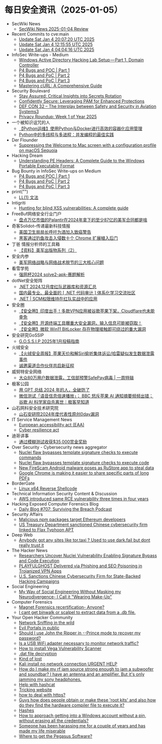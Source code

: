 # 每日安全资讯（2025-01-05）

- SecWiki News
  - [SecWiki News 2025-01-04 Review](http://www.sec-wiki.com/?2025-01-04)
- Recent Commits to cve:main
  - [Update Sat Jan  4 20:07:20 UTC 2025](https://github.com/trickest/cve/commit/00db950ef6574b5f0e8af224787e9062cd957d35)
  - [Update Sat Jan  4 12:15:55 UTC 2025](https://github.com/trickest/cve/commit/e2fe097ba18f2587132c8e410128d136442354cb)
  - [Update Sat Jan  4 04:04:16 UTC 2025](https://github.com/trickest/cve/commit/48f28a0790d81907a8e16d7a6a597bf986c8ee20)
- InfoSec Write-ups - Medium
  - [Windows Active Directory Hacking Lab Setup — Part 1, Domain Controller](https://infosecwriteups.com/windows-active-directory-hacking-lab-setup-part-1-domain-controller-cdd7f24ad259?source=rss----7b722bfd1b8d---4)
  - [P4 Bugs and POC | Part 1](https://infosecwriteups.com/p4-bugs-and-poc-part-1-0dab3517bbe9?source=rss----7b722bfd1b8d---4)
  - [P4 Bugs and PoC | Part 2](https://infosecwriteups.com/p4-bugs-and-poc-part-2-0842039eddf3?source=rss----7b722bfd1b8d---4)
  - [P4 Bugs and PoC | Part 3](https://infosecwriteups.com/p4-bugs-and-poc-part-3-8ca9776c87bc?source=rss----7b722bfd1b8d---4)
  - [Mastering cURL: A Comprehensive Guide](https://infosecwriteups.com/mastering-curl-a-comprehensive-guide-5ef8f8e176b5?source=rss----7b722bfd1b8d---4)
- Security Boulevard
  - [Stay Assured: Critical Insights into Secrets Rotation](https://securityboulevard.com/2025/01/stay-assured-critical-insights-into-secrets-rotation/)
  - [Confidently Secure: Leveraging PAM for Enhanced Protections](https://securityboulevard.com/2025/01/confidently-secure-leveraging-pam-for-enhanced-protections/)
  - [DEF CON 32 –  The Interplay between Safety and Security in Aviation Systems3](https://securityboulevard.com/2025/01/def-con-32-the-interplay-between-safety-and-security-in-aviation-systems3/)
  - [Privacy Roundup: Week 1 of Year 2025](https://securityboulevard.com/2025/01/privacy-roundup-week-1-of-year-2025/)
- 一个被知识诅咒的人
  - [【Python运维】使用Python与Docker进行高效的容器化应用管理](https://blog.csdn.net/nokiaguy/article/details/144928530)
  - [Python中的多线程与多进程：并发编程的最佳实践](https://blog.csdn.net/nokiaguy/article/details/144928512)
- Der Flounder
  - [Suppressing the Welcome to Mac screen with a configuration profile on macOS Sequoia](https://derflounder.wordpress.com/2025/01/04/suppressing-the-welcome-to-mac-screen-with-a-configuration-profile-on-macos-sequoia/)
- Hacking Dream
  - [Understanding PE Headers: A Complete Guide to the Windows Portable Executable Format](https://www.hackingdream.net/2025/01/understanding-pe-headers-complete-guide.html)
- Bug Bounty in InfoSec Write-ups on Medium
  - [P4 Bugs and POC | Part 1](https://infosecwriteups.com/p4-bugs-and-poc-part-1-0dab3517bbe9?source=rss----7b722bfd1b8d--bug_bounty)
  - [P4 Bugs and PoC | Part 2](https://infosecwriteups.com/p4-bugs-and-poc-part-2-0842039eddf3?source=rss----7b722bfd1b8d--bug_bounty)
  - [P4 Bugs and PoC | Part 3](https://infosecwriteups.com/p4-bugs-and-poc-part-3-8ca9776c87bc?source=rss----7b722bfd1b8d--bug_bounty)
- print("")
  - [LL(1) 文法](https://www.o2oxy.cn/4342.html)
- Intigriti
  - [Hunting for blind XSS vulnerabilities: A complete guide](https://www.intigriti.com/researchers/blog/hacking-tools/hunting-for-blind-cross-site-scripting-xss-vulnerabilities-a-complete-guide)
- FreeBuf网络安全行业门户
  - [盘点万亿市值的Palantir在2024年拿下的至少87亿的美军合同都是啥](https://www.freebuf.com/articles/neopoints/419073.html)
- 奇客Solidot–传递最新科技情报
  - [美国卫生局局长呼吁为酒加入致癌警告](https://www.solidot.org/story?sid=80238)
  - [黑客通过钓鱼攻击入侵数十个 Chrome 扩展植入后门](https://www.solidot.org/story?sid=80237)
- 丁爸 情报分析师的工具箱
  - [【资料】美军出版物系列（2）](https://mp.weixin.qq.com/s?__biz=MzI2MTE0NTE3Mw==&mid=2651148405&idx=1&sn=c15b2f76baf70f9af93ca44dbe8255ab&chksm=f1af274fc6d8ae59b5e0d314e570ed00027cfe8d74f3c319bd39414e617ce9d2d6372c627415&scene=58&subscene=0#rd)
- 安全内参
  - [美军网络战略与网络战术脱节的三大核心问题](https://mp.weixin.qq.com/s?__biz=MzI4NDY2MDMwMw==&mid=2247513423&idx=1&sn=e85181923bf26656c7c472c63a773911&chksm=ebfaf26fdc8d7b79ab9089a21dbe935405ff77e3ba8759c1d241609f3422a9debdcb3a4a9dce&scene=58&subscene=0#rd)
- 看雪学苑
  - [强网杯2024 solve2-apk-赛题解析](https://mp.weixin.qq.com/s?__biz=MjM5NTc2MDYxMw==&mid=2458588041&idx=1&sn=066267a614cf9489ea94c308645a5603&chksm=b18c230386fbaa156cad76ce682b029ed2f3a54bf3500c51994a92dcf9aa58ad8722c3a1bdd2&scene=58&subscene=0#rd)
- dotNet安全矩阵
  - [.NET 2024.12月度红队武器库和资源汇总](https://mp.weixin.qq.com/s?__biz=MzUyOTc3NTQ5MA==&mid=2247497966&idx=1&sn=8a788d1c8f4f7bb758550dc838c7772f&chksm=fa595603cd2edf15855a31c23b9cffb11aa17c5c44ec3b1aed0b18c9702a09c31e6620124b97&scene=58&subscene=0#rd)
  - [国内最专业、最全面的 [ .NET 代码审计 ] 体系化学习交流社区](https://mp.weixin.qq.com/s?__biz=MzUyOTc3NTQ5MA==&mid=2247497966&idx=2&sn=29fd93ec6522f11ea57341015ba48b11&chksm=fa595603cd2edf15f83b4a21c286a76e48933841565686b85df5951e1b9a8760398488eaa7e1&scene=58&subscene=0#rd)
  - [.NET | SCM权限维持在红队实战中的应用](https://mp.weixin.qq.com/s?__biz=MzUyOTc3NTQ5MA==&mid=2247497966&idx=3&sn=7ec2283839c68d00a1acbaf562812acc&chksm=fa595603cd2edf156bebe4c749534e8b07888c8b0556188af4f3d1150bcaedf34260e21b9311&scene=58&subscene=0#rd)
- 安全圈
  - [【安全圈】印度出手！多款VPN应用被谷歌苹果下架，Cloudflare也未能幸免](https://mp.weixin.qq.com/s?__biz=MzIzMzE4NDU1OQ==&mid=2652067148&idx=1&sn=02a9937aa327a818ad57260c47a32fd6&chksm=f36e790cc419f01a9f879e7ab53d4fda263dc1b5c163ec61e370a69132bd41ca4fbfeb9c6f67&scene=58&subscene=0#rd)
  - [【安全圈】开源终端工具曝重大安全漏洞，输入信息可能被窃取！](https://mp.weixin.qq.com/s?__biz=MzIzMzE4NDU1OQ==&mid=2652067148&idx=2&sn=b5d58580bfec4388018946e5f03f2ce6&chksm=f36e790cc419f01a2cb74d348b4855f80c5f279e8ebab8a25cf5c2f3beffb0d66622c0567162&scene=58&subscene=0#rd)
  - [【安全圈】微软 Win11 BitLocker 存在物理接触即可绕过的重大漏洞](https://mp.weixin.qq.com/s?__biz=MzIzMzE4NDU1OQ==&mid=2652067148&idx=3&sn=d0e8225dafa1c2fb13ad0e7f22376327&chksm=f36e790cc419f01a20528cc722e7f75d6c77ce8bb1bb4ac0f0503c3e9f9a6357c34f2172a526&scene=58&subscene=0#rd)
- 安全研究GoSSIP
  - [G.O.S.S.I.P 2025年1月投稿指南](https://mp.weixin.qq.com/s?__biz=Mzg5ODUxMzg0Ng==&mid=2247499534&idx=1&sn=769c3acee39d0e9ff4b75c36605b143e&chksm=c063d1d7f71458c1bbdfe2cdcb390621247dff1f311a55d3520e39b9ba9ead4637bb72f1f8b3&scene=58&subscene=0#rd)
- 火绒安全
  - [【火绒安全周报】苹果天价和解Siri偷听集体诉讼/哈雷疑似发生数据泄露事件](https://mp.weixin.qq.com/s?__biz=MzI3NjYzMDM1Mg==&mid=2247521431&idx=1&sn=9765749b3d508443a0617d716dc7df39&chksm=eb704aa8dc07c3be0236c9cdf372675eb30a2c7066cfd5d580544d6d0a55ac78f1c019db96aa&scene=58&subscene=0#rd)
  - [诚邀渠道合作伙伴共启新征程](https://mp.weixin.qq.com/s?__biz=MzI3NjYzMDM1Mg==&mid=2247521431&idx=2&sn=c42d6b003c79f80221034a6587d18e51&chksm=eb704aa8dc07c3be60b294d7dfaaef6bd3fd8d02651b492e750467976d0a6a667e61c98395b7&scene=58&subscene=0#rd)
- 威努特安全网络
  - [大众80万用户数据泄露，工信部预警SafePay病毒 | 一周特辑](https://mp.weixin.qq.com/s?__biz=MzAwNTgyODU3NQ==&mid=2651130203&idx=1&sn=cf7af82f0381e4261d07bd511a68c140&chksm=80e713ebb7909afd5d7107cc20927c0776c8801c26ff5aa049fb23dd2b78d2e11e2b33295202&scene=58&subscene=0#rd)
- 极客公园
  - [用 GPT 总结 2024 年的人，全破防了](https://mp.weixin.qq.com/s?__biz=MTMwNDMwODQ0MQ==&mid=2653071481&idx=1&sn=ddabc1c8ad7bfc262ba22f8cc3caa88f&chksm=7e57d5cf49205cd9594674cb931d900aad590fc8d681e0ff1303e94104f4640c0e2ee61c6445&scene=58&subscene=0#rd)
  - [微信测试「语音信息倍速播放」； BBC 怒斥苹果 AI 通知摘要频频出错；谷歌 AI 科学家自杀离世｜极客早知道](https://mp.weixin.qq.com/s?__biz=MTMwNDMwODQ0MQ==&mid=2653071509&idx=1&sn=fa2f2e07e7cadeee5adb7281a9127020&chksm=7e57d52349205c35308783b27f045172b30f3b59f4bd9bf15012ede782f12dcfb44623e95e8a&scene=58&subscene=0#rd)
- 山石网科安全技术研究院
  - [山石安研院2024年度代表性原创0day漏洞](https://mp.weixin.qq.com/s?__biz=MzUzMDUxNTE1Mw==&mid=2247509347&idx=1&sn=d8886a100e78c54f98c7172e8f3c555a&chksm=fa5270ddcd25f9cbbe87cac2d57c45350c26df28891b05bf9671c4a13d19270f167c120225c5&scene=58&subscene=0#rd)
- IT Service Management News
  - [European accessibility act (EAA)](http://blog.cesaregallotti.it/2025/01/european-accessibility-act-eaa.html)
  - [Cyber resilience act](http://blog.cesaregallotti.it/2025/01/cyber-resilience-act.html)
- 迪哥讲事
  - [通过模糊测试收获$35,000赏金奖励](https://mp.weixin.qq.com/s?__biz=MzIzMTIzNTM0MA==&mid=2247496742&idx=1&sn=86954a9017bd0e750de0eafe110ad522&chksm=e8a5fe45dfd27753ada25e28c967d84832c3cf58b430646ef366b0a19716eaaff9ee76aed8e4&scene=58&subscene=0#rd)
- Over Security - Cybersecurity news aggregator
  - [Nuclei flaw bypasses template signature checks to execute commands](https://www.bleepingcomputer.com/news/security/nuclei-flaw-bypasses-template-signature-checks-to-execute-commands/)
  - [Nuclei flaw bypasses template signature checks to execute code](https://www.bleepingcomputer.com/news/security/nuclei-flaw-bypasses-template-signature-checks-to-execute-code/)
  - [New FireScam Android malware poses as RuStore app to steal data](https://www.bleepingcomputer.com/news/security/new-firescam-android-malware-poses-as-rustore-app-to-steal-data/)
  - [Google Chrome is making it easier to share specific parts of long PDFs](https://www.bleepingcomputer.com/news/google/google-chrome-is-making-it-easier-to-share-specific-parts-of-long-pdfs/)
- BorderGate
  - [Linux x64 Reverse Shellcode](https://www.bordergate.co.uk/linux-x64-reverse-shellcode/)
- Technical Information Security Content & Discussion
  - [AWS introduced same RCE vulnerability three times in four years](https://www.reddit.com/r/netsec/comments/1htcd4h/aws_introduced_same_rce_vulnerability_three_times/)
- Hacking Exposed Computer Forensics Blog
  - [Daily Blog #707:  Surviving the Breach Podcast](https://www.hecfblog.com/2025/01/daily-blog-707-surviving-breach-podcast.html)
- Security Affairs
  - [Malicious npm packages target Ethereum developers](https://securityaffairs.com/172671/malware/malicious-npm-packages-target-ethereum-developers.html)
  - [US Treasury Department sanctioned Chinese cybersecurity firm linked to Flax Typhoon APT](https://securityaffairs.com/172665/intelligence/us-sanctioned-chinese-cybersecurity-firm-linked-flax-typhoon.html)
- Deep Web
  - [Anybody got any sites like tor.taxi ? Used to use dark.fail but dont really trust it](https://www.reddit.com/r/deepweb/comments/1ht24ol/anybody_got_any_sites_like_tortaxi_used_to_use/)
- The Hacker News
  - [Researchers Uncover Nuclei Vulnerability Enabling Signature Bypass and Code Execution](https://thehackernews.com/2025/01/researchers-uncover-nuclei.html)
  - [PLAYFULGHOST Delivered via Phishing and SEO Poisoning in Trojanized VPN Apps](https://thehackernews.com/2025/01/playfulghost-delivered-via-phishing-and.html)
  - [U.S. Sanctions Chinese Cybersecurity Firm for State-Backed Hacking Campaigns](https://thehackernews.com/2025/01/us-treasury-sanctions-beijing.html)
- Social Engineering
  - [My Way of Social Engineering Without Masking my Neurodivergence- I Call it "Wearing Make-Up"](https://www.reddit.com/r/SocialEngineering/comments/1htm7eo/my_way_of_social_engineering_without_masking_my/)
- Computer Forensics
  - [Magnet Forensics recertification- Anyone?](https://www.reddit.com/r/computerforensics/comments/1htf0ct/magnet_forensics_recertification_anyone/)
  - [I cant get binwalk or scalpel to extract data from a .db file.](https://www.reddit.com/r/computerforensics/comments/1ht7def/i_cant_get_binwalk_or_scalpel_to_extract_data/)
- Your Open Hacker Community
  - [Network Sniffing in the wild](https://www.reddit.com/r/HowToHack/comments/1htpojo/network_sniffing_in_the_wild/)
  - [Evil Portals in public](https://www.reddit.com/r/HowToHack/comments/1htmfl1/evil_portals_in_public/)
  - [Should I use John the Ripper in --Prince mode to recover my password?](https://www.reddit.com/r/HowToHack/comments/1htnsw1/should_i_use_john_the_ripper_in_prince_mode_to/)
  - [Is a USB WiFi adapter necessary to monitor network traffic?](https://www.reddit.com/r/HowToHack/comments/1htn04h/is_a_usb_wifi_adapter_necessary_to_monitor/)
  - [How to install Vega Vulnerability Scanner](https://www.reddit.com/r/HowToHack/comments/1htkjh0/how_to_install_vega_vulnerability_scanner/)
  - [.dat file decryption](https://www.reddit.com/r/HowToHack/comments/1htrcwd/dat_file_decryption/)
  - [Kind of lost](https://www.reddit.com/r/HowToHack/comments/1ht814o/kind_of_lost/)
  - [Kali install no network connection URGENT HELP](https://www.reddit.com/r/HowToHack/comments/1htn6id/kali_install_no_network_connection_urgent_help/)
  - [How do I make my rf jam source strong enough to jam a subwoofer and soundbar? I have an antenna and an amplifier. But it's only jamming my sony headphones.](https://www.reddit.com/r/HowToHack/comments/1htmt74/how_do_i_make_my_rf_jam_source_strong_enough_to/)
  - [Help with hashcat](https://www.reddit.com/r/HowToHack/comments/1htinau/help_with_hashcat/)
  - [Tricking website](https://www.reddit.com/r/HowToHack/comments/1ht97ds/tricking_website/)
  - [how to deal with https?](https://www.reddit.com/r/HowToHack/comments/1ht3g59/how_to_deal_with_https/)
  - [Guys how does people obtain or make these 'root kits' and also how do they find the hardware compiler file to execute it?](https://www.reddit.com/r/HowToHack/comments/1htbgih/guys_how_does_people_obtain_or_make_these_root/)
  - [Hashes](https://www.reddit.com/r/HowToHack/comments/1hta5nw/hashes/)
  - [How to approach getting into a Windows account without a pin, without erasing all the credentials?](https://www.reddit.com/r/HowToHack/comments/1ht6csd/how_to_approach_getting_into_a_windows_account/)
  - [Someone has been harassing me for a couple of years and has made my life miserable](https://www.reddit.com/r/HowToHack/comments/1ht8cw5/someone_has_been_harassing_me_for_a_couple_of/)
  - [Where to get the Pegasus Software?](https://www.reddit.com/r/HowToHack/comments/1ht7ie4/where_to_get_the_pegasus_software/)
